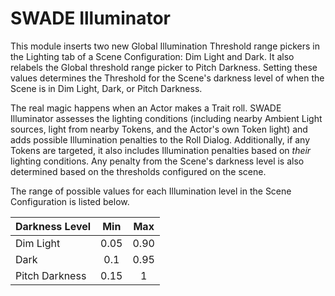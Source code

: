 # SWADE Illuminator

This module inserts two new Global Illumination Threshold range pickers in the Lighting tab of a Scene Configuration: Dim Light and Dark. It also relabels the Global threshold range picker to Pitch Darkness. Setting these values determines the Threshold for the Scene's darkness level of when the Scene is in Dim Light, Dark, or Pitch Darkness.

The real magic happens when an Actor makes a Trait roll. SWADE Illuminator assesses the lighting conditions (including nearby Ambient Light sources, light from nearby Tokens, and the Actor's own Token light) and adds possible Illumination penalties to the Roll Dialog. Additionally, if any Tokens are targeted, it also includes Illumination penalties based on *their* lighting conditions. Any penalty from the Scene's darkness level is also determined based on the thresholds configured on the scene.

The range of possible values for each Illumination level in the Scene Configuration is listed below.

| Darkness Level | Min | Max |
| :--- |   :---:   | :---: |
| Dim Light | 0.05 | 0.90 |
| Dark | 0.1 | 0.95 |
| Pitch Darkness | 0.15 | 1 |
